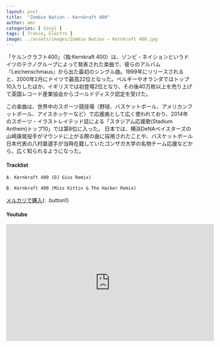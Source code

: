 ```yaml
---
layout: post
title:  "Zombie Nation – Kernkraft 400"
author: mmr
categories: [ Vinyl ]
tags: [ Trance, Electro ]
image: ../assets/images/Zombie Nation – Kernkraft 400.jpg
---
```


「ケルンクラフト400」（独:Kernkraft 400）は、ゾンビ・ネイションというドイツのテクノグループによって発表された楽曲で、彼らのアルバム『Leichenschmaus』から出た最初のシングル曲。1999年にリリースされると、2000年2月にドイツで最高22位となった。ベルギーやオランダではトップ10入りしたほか、イギリスでは初登場2位となり、その後40万枚以上を売り上げて英国レコード産業協会からゴールドディスク認定を受けた。

この楽曲は、世界中のスポーツ競技場（野球、バスケットボール、アメリカンフットボール、アイスホッケーなど）で応援曲として広く使われており、2014年のスポーツ・イラストレイテッド誌による「スタジアム応援歌(Stadium Anthem)トップ10」では第8位に入った。 日本では、横浜DeNAベイスターズの山崎康晃投手がマウンドに上がる際の曲に採用されたことや、バスケットボール日本代表の八村塁選手が当時在籍していたゴンザガ大学の名物チーム応援などから、広く知られるようになった。

#### Tracklist
```md
A. Kernkraft 400 (DJ Gius Remix)

B. Kernkraft 400 (Miss Kittin & The Hacker Remix)
```

[メルカリで購入](https://jp.mercari.com/item/m31325274795?afid=6142608987){: .button1}

#### Youtube
<iframe width="560" height="315" src="https://www.youtube.com/embed/4E4rq9wq3CE?si=3PtAFZk1NueST3Ql" title="YouTube video player" frameborder="0" allow="accelerometer; autoplay; clipboard-write; encrypted-media; gyroscope; picture-in-picture; web-share" referrerpolicy="strict-origin-when-cross-origin" allowfullscreen></iframe>